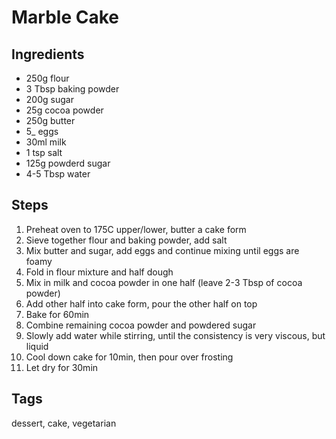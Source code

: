# Marble Cake

## Ingredients

* 250g flour
* 3 Tbsp baking powder
* 200g sugar
* 25g cocoa powder
* 250g butter
* 5_ eggs 
* 30ml milk
* 1 tsp salt
* 125g powderd sugar
* 4-5 Tbsp water

## Steps

1. Preheat oven to 175C upper/lower, butter a cake form
2. Sieve together flour and baking powder, add salt
3. Mix butter and sugar, add eggs and continue mixing until eggs are foamy
4. Fold in flour mixture and half dough
5. Mix in milk and cocoa powder in one half (leave 2-3 Tbsp of cocoa powder)
6. Add other half into cake form, pour the other half on top
7. Bake for 60min
8. Combine remaining cocoa powder and powdered sugar
9. Slowly add water while stirring, until the consistency is very viscous, but liquid
10. Cool down cake for 10min, then pour over frosting
11. Let dry for 30min

## Tags
dessert, cake, vegetarian
